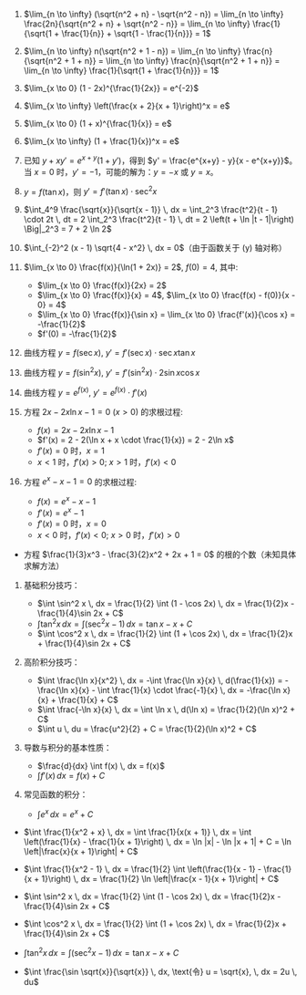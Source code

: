 1. $\lim_{n \to \infty} (\sqrt{n^2 + n} - \sqrt{n^2 - n}) = \lim_{n \to \infty} \frac{2n}{\sqrt{n^2 + n} + \sqrt{n^2 - n}} = \lim_{n \to \infty} \frac{1}{\sqrt{1 + \frac{1}{n}} + \sqrt{1 - \frac{1}{n}}} = 1$

2. $\lim_{n \to \infty} n(\sqrt{n^2 + 1 - n}) = \lim_{n \to \infty} \frac{n}{\sqrt{n^2 + 1 + n}} = \lim_{n \to \infty} \frac{n}{\sqrt{n^2 + 1 + n}} = \lim_{n \to \infty} \frac{1}{\sqrt{1 + \frac{1}{n}}} = 1$

3. $\lim_{x \to 0} (1 - 2x)^{\frac{1}{2x}} = e^{-2}$

4. $\lim_{x \to \infty} \left(\frac{x + 2}{x + 1}\right)^x = e$

5. $\lim_{x \to 0} (1 + x)^{\frac{1}{x}} = e$

6. $\lim_{x \to \infty} (1 + \frac{1}{x})^x = e$

1. 已知 $y + xy' = e^{x+y}(1 + y')$，得到 $y' = \frac{e^{x+y} - y}{x - e^{x+y}}$。当 $x = 0$ 时，$y' = -1$，可能的解为：$y = -x$ 或 $y = x$。

2. $y = f(\tan x)$，则 $y' = f'(\tan x) \cdot \sec^2 x$

1. $\int_4^9 \frac{\sqrt{x}}{\sqrt{x - 1}} \, dx = \int_2^3 \frac{t^2}{t - 1} \cdot 2t \, dt = 2 \int_2^3 \frac{t^2}{t - 1} \, dt = 2 \left(t + \ln |t - 1|\right) \Big|_2^3 = 7 + 2 \ln 2$

2. $\int_{-2}^2 (x - 1) \sqrt{4 - x^2} \, dx = 0$（由于函数关于 \(y\) 轴对称）

1. $\lim_{x \to 0} \frac{f(x)}{\ln(1 + 2x)} = 2$, $f(0) = 4$, 其中:
   - $\lim_{x \to 0} \frac{f(x)}{2x} = 2$
   - $\lim_{x \to 0} \frac{f(x)}{x} = 4$, $\lim_{x \to 0} \frac{f(x) - f(0)}{x - 0} = 4$
   - $\lim_{x \to 0} \frac{f(x)}{\sin x} = \lim_{x \to 0} \frac{f'(x)}{\cos x} = -\frac{1}{2}$
   - $f'(0) = -\frac{1}{2}$

2. 曲线方程 $y = f(\sec x)$, $y' = f'(\sec x) \cdot \sec x \tan x$
3. 曲线方程 $y = f(\sin^2 x)$, $y' = f'(\sin^2 x) \cdot 2 \sin x \cos x$
4. 曲线方程 $y = e^{f(x)}$, $y' = e^{f(x)} \cdot f'(x)$

1. 方程 $2x - 2x \ln x - 1 = 0$ ($x > 0$) 的求根过程:
   - $f(x) = 2x - 2x \ln x - 1$
   - $f'(x) = 2 - 2(\ln x + x \cdot \frac{1}{x}) = 2 - 2\ln x$
   - $f'(x) = 0$ 时，$x = 1$
   - $x < 1$ 时，$f'(x) > 0$; $x > 1$ 时，$f'(x) < 0$

2. 方程 $e^x - x - 1 = 0$ 的求根过程:
   - $f(x) = e^x - x - 1$
   - $f'(x) = e^x - 1$
   - $f'(x) = 0$ 时，$x = 0$
   - $x < 0$ 时，$f'(x) < 0$; $x > 0$ 时，$f'(x) > 0$

- 方程 $\frac{1}{3}x^3 - \frac{3}{2}x^2 + 2x + 1 = 0$ 的根的个数（未知具体求解方法）

1. 基础积分技巧：
   - $\int \sin^2 x \, dx = \frac{1}{2} \int (1 - \cos 2x) \, dx = \frac{1}{2}x - \frac{1}{4}\sin 2x + C$
   - $\int \tan^2 x \, dx = \int (\sec^2 x - 1) \, dx = \tan x - x + C$
   - $\int \cos^2 x \, dx = \frac{1}{2} \int (1 + \cos 2x) \, dx = \frac{1}{2}x + \frac{1}{4}\sin 2x + C$

2. 高阶积分技巧：
   - $\int \frac{\ln x}{x^2} \, dx = -\int \frac{\ln x}{x} \, d(\frac{1}{x}) = -\frac{\ln x}{x} - \int \frac{1}{x} \cdot \frac{-1}{x} \, dx = -\frac{\ln x}{x} + \frac{1}{x} + C$
   - $\int \frac{-\ln x}{x} \, dx = \int \ln x \, d(\ln x) = \frac{1}{2}(\ln x)^2 + C$
   - $\int u \, du = \frac{u^2}{2} + C = \frac{1}{2}(\ln x)^2 + C$

1. 导数与积分的基本性质：
   - $\frac{d}{dx} \int f(x) \, dx = f(x)$
   - $\int f'(x) \, dx = f(x) + C$

2. 常见函数的积分：
   - $\int e^x \, dx = e^x + C$
- $\int \frac{1}{x^2 + x} \, dx = \int \frac{1}{x(x + 1)} \, dx = \int \left(\frac{1}{x} - \frac{1}{x + 1}\right) \, dx = \ln |x| - \ln |x + 1| + C = \ln \left|\frac{x}{x + 1}\right| + C$
- $\int \frac{1}{x^2 - 1} \, dx = \frac{1}{2} \int \left(\frac{1}{x - 1} - \frac{1}{x + 1}\right) \, dx = \frac{1}{2} \ln \left|\frac{x - 1}{x + 1}\right| + C$

- $\int \sin^2 x \, dx = \frac{1}{2} \int (1 - \cos 2x) \, dx = \frac{1}{2}x - \frac{1}{4}\sin 2x + C$
- $\int \cos^2 x \, dx = \frac{1}{2} \int (1 + \cos 2x) \, dx = \frac{1}{2}x + \frac{1}{4}\sin 2x + C$
- $\int \tan^2 x \, dx = \int (\sec^2 x - 1) \, dx = \tan x - x + C$
- $\int \frac{\sin \sqrt{x}}{\sqrt{x}} \, dx, \text{令} u = \sqrt{x}, \, dx = 2u \, du$
